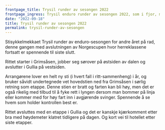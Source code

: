 ```yaml
---
frontpage_title: Trysil runder av sesongen 2022
frontpage_ingress: Trysil enduro runder av sesongen 2022, som i fjor, med høstfarger og fete stier i et av Norges stisykkelmekka. I år er det også siste runde av Norgescupen og avslutningen blir spennende.
date: "2022-09-18"
title: Trysil runder av sesongen 2022
permalink: trysil-runder-av-sesongen
---
```


Stisykkelmekkaet Trysil runder av enduro-sesongen for andre året på rad, denne gangen med avslutningen av Norgescupen hvor herreklassene fortsatt er spennende til siste slutt.

Rittet starter i Grimsåsen, jobber seg sørover på østsiden av dalen og avslutter i Gullia på vestsiden.

Arrangørene lover en helt ny sti (i hvert fall i ritt-sammenheng) i år, og bruker såvidt undertegnede vet hovedstien ned fra Grimsåsen i sørlig retning som etappe. Denne stien er bratt og farten kan bli høy, men det er også rikelig med tilbud til å fyke rett i lyngen dersom man bommer på linja eller kommer med for høy fart inn i avgjørende svinger. Spennende å se hvem som holder kontrollen best er.

Rittet avsluttes med en etappe i Gullia og det er kanskje kjærkomment etter
bra med høydemeter klatret tidligere på dagen. Og kort vei til hotellet etter siste etapper.
